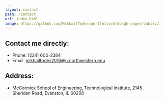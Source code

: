 ```yaml
---
layout: contact
path: /contact
url: index.html
image: https://github.com/MikhailTodes/portfolio/blob/gh-pages/public/images/contact.jpg
---
```


## Contact me directly:

* Phone: (224) 600-2384
* Email: mikhailtodes2016@u.northwestern.edu

## Address: 

* McCormick School of Engineering,
  Technological Institute,
  2145 Sheridan Road,
  Evanston, IL
  60208

